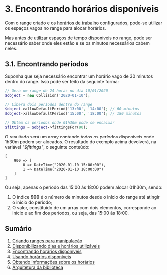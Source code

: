 # 3. Encontrando horários disponíveis

Com o [range](ranges.md) criado e os [horários de trabalho](allowance.md) configurados, pode-se utilizar os espaços vagos no range para alocar horários.

Mas antes de utilizar espaços de tempo disponíveis no range, pode ser necessário saber onde eles estão e se os minutos necessários cabem neles.

## 3.1. Encontrando períodos

Suponha que seja necessário encontrar um horário vago de 30 minutos dentro do range. Isso pode ser feito da seguinte forma:

```php
// Gera um range de 24 horas no dia 10/01/2020
$object = new Collision('2020-01-10');

// Libera dois períodos dentro do range
$object->allowDefaultPeriod('13:00', '14:00'); // 60 minutos
$object->allowDefaultPeriod('15:00', '18:00'); // 180 minutos

// Obtém os períodos onde 01h30m pode se encaixar
$fittings = $object->fittingsFor(90);
```

O resultado será um array contendo todos os períodos disponíveis onde
1h30m podem ser alocados. O resultado do exemplo acima devolverá, na variável *"$fittings"*, o seguinte conteúdo:

```
[
    900 => [
        0 => DateTime("2020-01-10 15:00:00"),
        1 => DateTime("2020-01-10 18:00:00")
    ]
]
```

Ou seja, apenas o período das 15:00 às 18:00 podem alocar 01h30m, sendo:

1. O índice **900** é o número de minutos desde o início do range até atingir o início do período;
2. O valor, constituído de um array com dois elementos, corresponde ao início e ao fim dos períodos, ou seja, das 15:00 às 18:00.

## Sumário

1.   [Criando ranges para manipulação](ranges.md)
2.   [Disponibilizando dias e horários utilizáveis](allowance.md)
3.   [Encontrando horários disponíveis](search.md)
4.   [Usando horários disponíveis](fitting.md)
5.   [Obtendo informações sobre os horários](informations.md)
6.   [Arquitetura da biblioteca](architecture.md)
